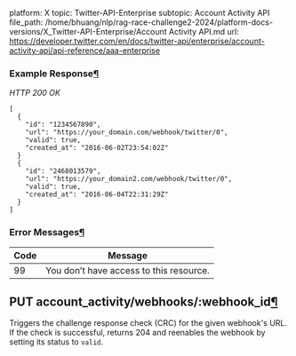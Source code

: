 platform: X
topic: Twitter-API-Enterprise
subtopic: Account Activity API
file_path: /home/bhuang/nlp/rag-race-challenge2-2024/platform-docs-versions/X_Twitter-API-Enterprise/Account Activity API.md
url: https://developer.twitter.com/en/docs/twitter-api/enterprise/account-activity-api/api-reference/aaa-enterprise

### Example Response[¶](#example-response "Permalink to this headline")

_HTTP 200 OK_

    [
      {
        "id": "1234567890",
        "url": "https://your_domain.com/webhook/twitter/0",
        "valid": true,
        "created_at": "2016-06-02T23:54:02Z"
      }
      {
        "id": "2468013579",
        "url": "https://your_domain2.com/webhook/twitter/0",
        "valid": true,
        "created_at": "2016-06-04T22:31:29Z"
      }
    ]

### Error Messages[¶](#error-messages "Permalink to this headline")

| Code | Message |
| --- | --- |
| 99  | You don’t have access to this resource. |

## PUT account\_activity/webhooks/:webhook\_id[¶](#put-account-activity-webhooks-webhook-id "Permalink to this headline")

Triggers the challenge response check (CRC) for the given webhook's URL. If the check is successful, returns 204 and reenables the webhook by setting its status to `valid`.